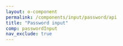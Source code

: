 ```yaml
---
layout: o-component
permalink: /components/input/password/api
title: "Password input"
comp: passwordInput
nav_exclude: true
---
```

